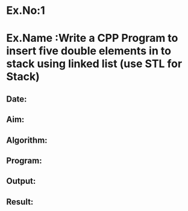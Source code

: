 # Ex.No:1
# Ex.Name :Write a CPP Program to insert five double elements in to stack using linked list (use STL for Stack)
## Date:
## Aim:


## Algorithm:





## Program:



## Output:



## Result:

